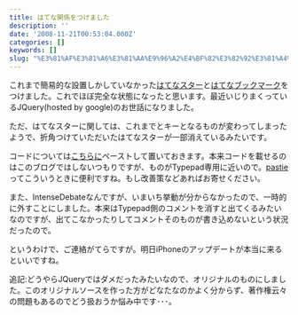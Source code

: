 ```yaml
---
title: はてな関係をつけました
description: ''
date: '2008-11-21T00:53:04.000Z'
categories: []
keywords: []
slug: "%E3%81%AF%E3%81%A6%E3%81%AA%E9%96%A2%E4%BF%82%E3%82%92%E3%81%A4%E3%81%91%E3%81%BE%E3%81%97%E3%81%9F"
---
```

これまで簡易的な設置しかしていなかった[はてなスター](http://s.hatena.ne.jp/)と[はてなブックマーク](http://b.hatena.ne.jp/)をつけました。これでほぼ完全な状態になったと思います。最近いじりまくっているJQuery(hosted by google)のお世話になりました。

ただ、はてなスターに関しては、これまでとキーとなるものが変わってしまったようで、折角つけていただいたはてなスターが一部消えているみたいです。

コードについては[こちらに](http://pastie.org/319677)ペーストして置いておきます。本来コードを載せるのはこのブログではしないつもりですが、ものがTypepad専用に近いので。[pastie](http://pastie.org/)ってこういうときに便利ですね。もし改善策などあればお寄せください。

また、IntenseDebateなんですが、いまいち挙動が分からなかったので、一時的に外すことにしました。本来はTypepad側のコメントを消すと出てくるみたいなのですが、出てこなかったりしてコメントそのものが書き込めないという状況だったので。

というわけで、ご連絡がてらですが。明日iPhoneのアップデートが本当に来るといいですね。

追記:どうやらJQueryではダメだったみたいなので、オリジナルのものにしました。このオリジナルソースを作った方がどなたなのかよく分からず、著作権云々の問題もあるのでどう扱おうか悩み中です･･･。
